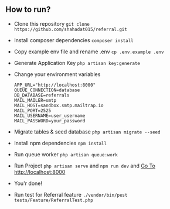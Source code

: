 ## How to run?

-   Clone this repository `git clone https://github.com/shahadat015/referral.git`
-   Install composer dependencies `composer install`
-   Copy example env file and rename .env `cp .env.example .env`
-   Generate Application Key `php artisan key:generate`
-   Change your environment variables

    ```
    APP_URL="http://localhost:8000"
    QUEUE_CONNECTION=database
    DB_DATABASE=referrals
    MAIL_MAILER=smtp
    MAIL_HOST=sandbox.smtp.mailtrap.io
    MAIL_PORT=2525
    MAIL_USERNAME=user_username
    MAIL_PASSWORD=your_password

    ```

-   Migrate tables & seed database `php artisan migrate --seed`
-   Install npm dependencies `npm install`
-   Run queue worker `php artisan queue:work`
-   Run Project `php artisan serve` and `npm run dev` and [Go To http://localhost:8000](http://localhost:8000)
-   You'r done!

-   Run test for Referral feature `./vendor/bin/pest tests/Feature/ReferralTest.php`

